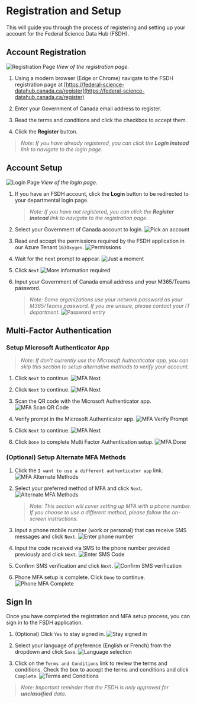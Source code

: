# Registration and Setup

This will guide you through the process of registering and setting up your account for the Federal Science Data Hub (FSDH).

## Account Registration

![Registration Page](registration-page.png)
*View of the registration page.*

1. Using a modern browser (Edge or Chrome) navigate to the FSDH registration page at [https://federal-science-datahub.canada.ca/register](https://federal-science-datahub.canada.ca/register)

1. Enter your Government of Canada email address to register.

1. Read the terms and conditions and click the checkbox to accept them.

1. Click the **Register** button.

> *Note: If you have already registered, you can click the **Login instead** link to navigate to the login page.*


## Account Setup

![Login Page](login-page.png)
*View of the login page.*



1. If you have an FSDH account, click the **Login** button to be redirected to your departmental login page.
    > *Note: If you have not registered, you can click the **Register instead** link to navigate to the registration page.*

1. Select your Government of Canada account to login. 
    ![Pick an account](pick-an-account.png)

1. Read and accept the permissions required by the FSDH application in our Azure Tenant `163Oxygen`.
    ![Permissions](permissions.png)

1. Wait for the next prompt to appear.
    ![Just a moment](wait-for-prompt.png)

1. Click `Next`
    ![More information required](click-next.png)

1. Input your Government of Canada email address and your M365/Teams password.
    > *Note: Some organizations use your network password as your M365/Teams password. If you are unsure, please contact your IT department.*
    ![Password entry](password-entry.png)

## Multi-Factor Authentication

### Setup Microsoft Authenticator App

> *Note: If don't currently use the Microsoft Authenticator app, you can skip this section to setup alternative methods to verify your account.*

1. Click `Next` to continue.
    ![MFA Next](mfa-01.png)

1. Click `Next` to continue.
    ![MFA Next](mfa-02.png)

1. Scan the QR code with the Microsoft Authenticator app.
    ![MFA Scan QR Code](mfa-03.png)

1. Verify prompt in the Microsoft Authenticator app.
    ![MFA Verify Prompt](mfa-04.png)

1. Click `Next` to continue.
    ![MFA Next](mfa-05.png)

1. Click `Done` to complete Multi Factor Authentication setup.
    ![MFA Done](mfa-06.png)

### (Optional) Setup Alternate MFA Methods

1. Click the `I want to use a different authenticator app` link.
    ![MFA Alternate Methods](mfa-01.png)

1. Select your preferred method of MFA and click `Next`.
    ![Alternate MFA Methods](mfa-08.png)

    > *Note: This section will cover setting up MFA with a phone number. If you choose to use a different method, please follow the on-screen instructions.*

1. Input a phone mobile number (work or personal) that can receive SMS messages and click `Next`.
    ![Enter phone number](mfa-09.png)

1. Input the code received via SMS to the phone number provided previously and click `Next`.
    ![Enter SMS Code](mfa-10.png)

1. Confirm SMS verification and click `Next`.
    ![Confirm SMS verification](mfa-11.png)

1. Phone MFA setup is complete. Click `Done` to continue.
    ![Phone MFA Complete](mfa-12.png)

## Sign In

Once you have completed the registration and MFA setup process, you can sign in to the FSDH application.

1. (Optional) Click `Yes` to stay signed in.
    ![Stay signed in](stay-signed-in.png)

1. Select your language of preference (English or French) from the dropdown and click `Save`.
    ![Language selection](language-selection.png)

1. Click on the `Terms and Conditions` link to review the terms and conditions. Check the box to accept the terms and conditions and click `Complete`.
    ![Terms and Conditions](terms-and-conditions.png)

> *Note: Important reminder that the FSDH is only approved for **unclassified** data*.
